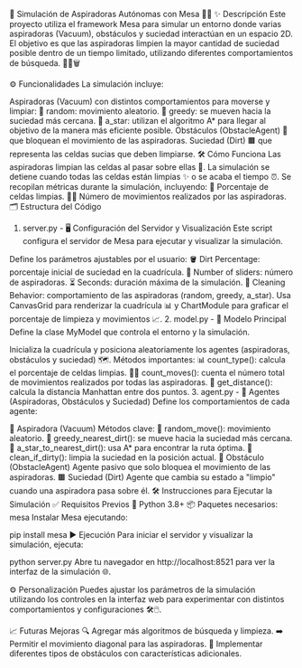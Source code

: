 🚀 Simulación de Aspiradoras Autónomas con Mesa 🧹🤖
✨ Descripción
Este proyecto utiliza el framework Mesa para simular un entorno donde varias aspiradoras (Vacuum), obstáculos y suciedad interactúan en un espacio 2D. El objetivo es que las aspiradoras limpien la mayor cantidad de suciedad posible dentro de un tiempo limitado, utilizando diferentes comportamientos de búsqueda. 🕵️‍♂️🗑️

⚙️ Funcionalidades
La simulación incluye:

Aspiradoras (Vacuum) con distintos comportamientos para moverse y limpiar:
🔄 random: movimiento aleatorio.
🧭 greedy: se mueven hacia la suciedad más cercana.
🚀 a_star: utilizan el algoritmo A* para llegar al objetivo de la manera más eficiente posible.
Obstáculos (ObstacleAgent) 🧱 que bloquean el movimiento de las aspiradoras.
Suciedad (Dirt) 🟫 que representa las celdas sucias que deben limpiarse.
🛠️ Cómo Funciona
Las aspiradoras limpian las celdas al pasar sobre ellas 🧼.
La simulación se detiene cuando todas las celdas están limpias ✨ o se acaba el tiempo ⏰.
Se recopilan métricas durante la simulación, incluyendo:
🔢 Porcentaje de celdas limpias.
🏃‍♂️ Número de movimientos realizados por las aspiradoras.
🗂️ Estructura del Código
1. server.py - 🖥️ Configuración del Servidor y Visualización
Este script configura el servidor de Mesa para ejecutar y visualizar la simulación.

Define los parámetros ajustables por el usuario:
🪣 Dirt Percentage: porcentaje inicial de suciedad en la cuadrícula.
🧹 Number of sliders: número de aspiradoras.
⏳ Seconds: duración máxima de la simulación.
🔄 Cleaning Behavior: comportamiento de las aspiradoras (random, greedy, a_star).
Usa CanvasGrid para renderizar la cuadrícula 📊 y ChartModule para graficar el porcentaje de limpieza y movimientos 📈.
2. model.py - 🧩 Modelo Principal
Define la clase MyModel que controla el entorno y la simulación.

Inicializa la cuadrícula y posiciona aleatoriamente los agentes (aspiradoras, obstáculos y suciedad) 🗺️.
Métodos importantes:
📊 count_type(): calcula el porcentaje de celdas limpias.
🏃‍♂️ count_moves(): cuenta el número total de movimientos realizados por todas las aspiradoras.
📏 get_distance(): calcula la distancia Manhattan entre dos puntos.
3. agent.py - 👾 Agentes (Aspiradoras, Obstáculos y Suciedad)
Define los comportamientos de cada agente:

🚓 Aspiradora (Vacuum)
Métodos clave:
🔄 random_move(): movimiento aleatorio.
🧭 greedy_nearest_dirt(): se mueve hacia la suciedad más cercana.
🚀 a_star_to_nearest_dirt(): usa A* para encontrar la ruta óptima.
🧹 clean_if_dirty(): limpia la suciedad en la posición actual.
🧱 Obstáculo (ObstacleAgent)
Agente pasivo que solo bloquea el movimiento de las aspiradoras.
🟫 Suciedad (Dirt)
Agente que cambia su estado a "limpio" cuando una aspiradora pasa sobre él.
🛠️ Instrucciones para Ejecutar la Simulación
✅ Requisitos Previos
🐍 Python 3.8+
📦 Paquetes necesarios: mesa
Instalar Mesa ejecutando:

pip install mesa
▶️ Ejecución
Para iniciar el servidor y visualizar la simulación, ejecuta:

python server.py
Abre tu navegador en http://localhost:8521 para ver la interfaz de la simulación 🌐.

⚙️ Personalización
Puedes ajustar los parámetros de la simulación utilizando los controles en la interfaz web para experimentar con distintos comportamientos y configuraciones 🛠️🖱️.

📈 Futuras Mejoras
🔍 Agregar más algoritmos de búsqueda y limpieza.
➡️ Permitir el movimiento diagonal para las aspiradoras.
🧱 Implementar diferentes tipos de obstáculos con características adicionales.
